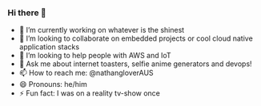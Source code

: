 ### Hi there 👋

- 🔭 I’m currently working on whatever is the shinest
- 👯 I’m looking to collaborate on embedded projects or cool cloud native application stacks
- 🤔 I’m looking to help people with AWS and IoT
- 💬 Ask me about internet toasters, selfie anime generators and devops!
- 📫 How to reach me: @nathangloverAUS
- 😄 Pronouns: he/him
- ⚡ Fun fact: I was on a reality tv-show once
